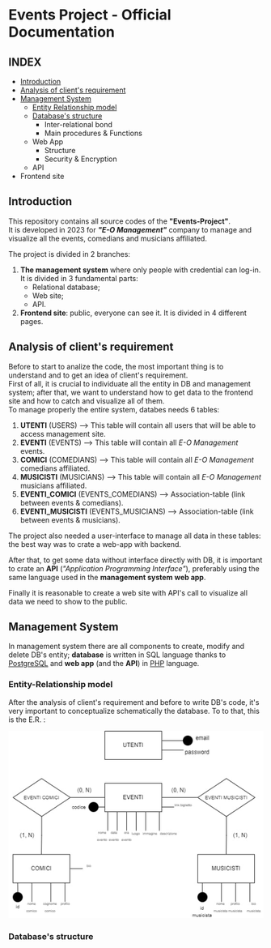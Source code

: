 # Events Project - Official Documentation

## INDEX

- [Introduction](#introduction)
- [Analysis of client's requirement](#analysis-of-clients-requirement)
- [Management System](#management-system)
    - [Entity Relationship model](#entity-relationship-model)
    - [Database's structure](#databases-structure)
        - Inter-relational bond
        - Main procedures & Functions
    - Web App
        - Structure
        - Security & Encryption
    - API
- Frontend site

## Introduction
This repository contains all source codes of the **"Events-Project"**.  
It is developed in 2023 for _**"E-O Management"**_ company to manage and visualize all the events, comedians and musicians affiliated.

The project is divided in 2 branches:
1. **The management system** where only people with credential can log-in. It is divided in 3 fundamental parts: 
    - Relational database;
    - Web site;
    - API.  
2. **Frontend site**: public, everyone can see it. It is divided in 4 different pages.

## Analysis of client's requirement
Before to start to analize the code, the most important thing is to understand and to get an idea of client's requirement.  
First of all, it is crucial to individuate all the entity in DB and management system; after that, we want to understand how to get data to the frontend site and how to catch and visualize all of them.  
To manage properly the entire system, databes needs 6 tables:
1. **UTENTI** (USERS) --> This table will contain all users that will be able to access management site.
2. **EVENTI** (EVENTS) --> This table will contain all _E-O Management_ events.
3. **COMICI** (COMEDIANS) --> This table will contain all _E-O Management_ comedians affiliated.
4. **MUSICISTI** (MUSICIANS) --> This table will contain all _E-O Management_ musicians affiliated.
5. **EVENTI_COMICI** (EVENTS_COMEDIANS) --> Association-table (link between events & comedians).
6. **EVENTI_MUSICISTI** (EVENTS_MUSICIANS) --> Association-table (link between events & musicians).

The project also needed a user-interface to manage all data in these tables: the best way was to crate a web-app with backend.  

After that, to get some data without interface directly with DB, it is important to crate an **API** (_"Application Programming Interface"_), preferably using the same language used in the **management system web app**.

Finally it is reasonable to create a web site with API's call to visualize all data we need to show to the public.

## Management System
In management system there are all components to create, modify and delete DB's entity; **database** is written in SQL language thanks to [PostgreSQL](https://www.postgresql.org/) and **web app** (and the **API**) in [PHP](https://www.php.net/) language.  

### Entity-Relationship model
After the analysis of client's requirement and before to write DB's code, it's very important to conceptualize schematically the database. To to that, this is the E.R. :

![ER-SCHEMA](/documentation/img/ER-eventi.jpg)

### Database's structure